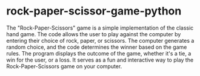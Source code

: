 # rock-paper-scissor-game-python
The "Rock-Paper-Scissors" game is a simple implementation of the classic hand game. The code allows the user to play against the computer by entering their choice of rock, paper, or scissors. The computer generates a random choice, and the code determines the winner based on the game rules. The program displays the outcome of the game, whether it's a tie, a win for the user, or a loss. It serves as a fun and interactive way to play the Rock-Paper-Scissors game on your computer.
